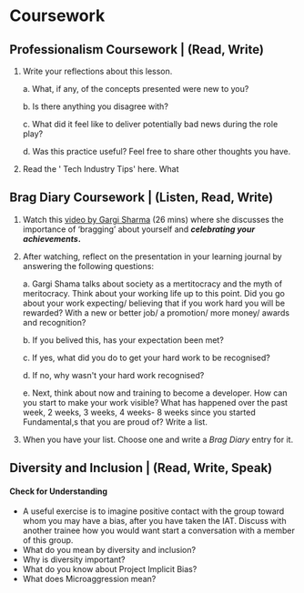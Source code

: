 # Coursework

## Professionalism Coursework \| \(Read, Write\)

1. Write your reflections about this lesson. 

   a. What, if any, of the concepts presented were new to you? 

   b. Is there anything you disagree with? 

   c. What did it feel like to deliver potentially bad news during the role play? 

   d. Was this practice useful? Feel free to share other thoughts you have.

2. Read the ' Tech Industry Tips' here. What 



## Brag Diary Coursework \|  \(Listen, Read, Write\) 

1. Watch this [video by Gargi Sharma](https://yougotthis.io/2020-birmingham-gargi-sharma/) \(26 mins\) where she discusses the importance of ‘bragging’ about yourself and _**celebrating your achievements**_**.** 
2. After watching, reflect on the presentation in your learning journal by answering the following questions:

   a. Gargi Shama talks about society as a mertitocracy and the myth of meritocracy.  Think about your working life up to this point. Did you go about your work expecting/ believing that if you work hard you will be rewarded? With a new or better job/ a promotion/ more money/ awards and recognition?

   b. If you belived this, has your expectation been met?   

   c. If yes, what did you do to get your hard work to be recognised?

   d. If no, why wasn't your hard work recognised?

   e. Next, think about now and training to become a developer.  How can you start to make your work visible? What has happened over the past week, 2 weeks, 3 weeks, 4 weeks- 8 weeks since you started Fundamental,s that you are proud of? Write a list. 

3. When you have your list. Choose one and write a _Brag Diary_ entry for it. 

## Diversity and Inclusion \| \(Read, Write, Speak\)

#### Check for Understanding

* A useful exercise is to imagine positive contact with the group toward whom you may have a bias, after you have taken the IAT. Discuss with another trainee how you would want start a conversation with a member of this group.
* What do you mean by diversity and inclusion?
* Why is diversity important?
* What do you know about Project Implicit Bias?
* What does Microaggression mean?

#### 

## 




